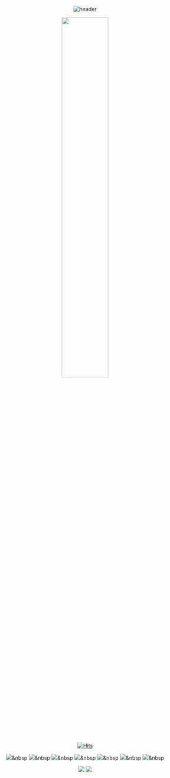 <div align="center">

![header](https://capsule-render.vercel.app/api?type=wave&color=auto&height=300&section=header&text=hi%20render&fontSize=90)

<img src="https://github-readme-stats.vercel.app/api?username=D-Sup&show_icons=true&theme=radical" width=50% />

[![Hits](https://hits.seeyoufarm.com/api/count/incr/badge.svg?url=https%3A%2F%2Fgithub.com%2FD-Sup&count_bg=%23FDD935&title_bg=%23555555&icon=&icon_color=%23E7E7E7&title=hits&edge_flat=false)](https://hits.seeyoufarm.com)


<img src="https://img.shields.io/badge/HTML-E34F26?style=flat-square&logo=HTML5&logoColor=white"/>&nbsp
<img src="https://img.shields.io/badge/CSS-1572B6?style=flat-square&logo=CSS3&logoColor=white"/>&nbsp
<img src="https://img.shields.io/badge/JavaScript-F7DF1E?style=flat-square&logo=JavaScript&logoColor=black"/>&nbsp
<img src="https://img.shields.io/badge/React-61DAFB?style=flat-square&logo=React&logoColor=black"/>&nbsp
<img src="https://img.shields.io/badge/TypeScript-3178C6?style=flat-square&logo=TypeScript&logoColor=white"/>&nbsp
<img src="https://img.shields.io/badge/Figma-F24E1E?style=flat-square&logo=Figma&logoColor=white"/>&nbsp
<img src="https://img.shields.io/badge/styled--components-%23DB7093.svg?&style=for-the-badge&logo=styled-components&logoColor=white"/>&nbsp


<a href="https://d-sup.github.io/" target="_blank"><img src="https://img.shields.io/badge/20c997?style=for-the-badge&logo=Blog&logoColor=white"/></a>
<a href="mailto:andongcelsius@gmail.com" target="_blank"><img src="https://img.shields.io/badge/gmail-%23EA4335.svg?&style=for-the-badge&logo=gmail&logoColor=white" /></a>

</div>
